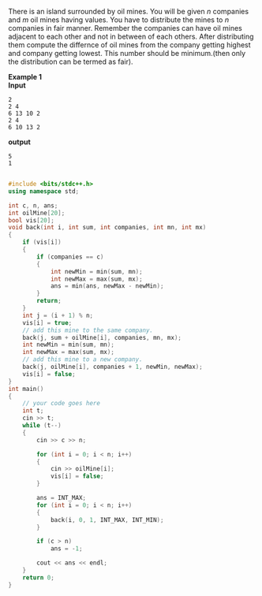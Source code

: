 There is an island surrounded by oil mines. You will be given $n$ companies and $m$ oil mines having values. You have to distribute the mines to $n$ companies in fair manner. Remember the companies can have oil mines adjacent to each other and not in between of each others. After distributing them compute the differnce of oil mines from the company getting highest and company getting lowest. This number should be minimum.(then only the distribution can be termed as fair).  
  

**Example 1**  
**Input**  
```
2  
2 4  
6 13 10 2  
2 4  
6 10 13 2  
```

**output**  
```
5  
1
```

```cpp

#include <bits/stdc++.h>
using namespace std;

int c, n, ans;
int oilMine[20];
bool vis[20];
void back(int i, int sum, int companies, int mn, int mx)
{
    if (vis[i])
    {
        if (companies == c)
        {
            int newMin = min(sum, mn);
            int newMax = max(sum, mx);
            ans = min(ans, newMax - newMin);
        }
        return;
    }
    int j = (i + 1) % n;
    vis[i] = true;
    // add this mine to the same company.
    back(j, sum + oilMine[i], companies, mn, mx);
    int newMin = min(sum, mn);
    int newMax = max(sum, mx);
    // add this mine to a new company.
    back(j, oilMine[i], companies + 1, newMin, newMax);
    vis[i] = false;
}
int main()
{
    // your code goes here
    int t;
    cin >> t;
    while (t--)
    {
        cin >> c >> n;

        for (int i = 0; i < n; i++)
        {
            cin >> oilMine[i];
            vis[i] = false;
        }

        ans = INT_MAX;
        for (int i = 0; i < n; i++)
        {
            back(i, 0, 1, INT_MAX, INT_MIN);
        }

        if (c > n)
            ans = -1;

        cout << ans << endl;
    }
    return 0;
}
```

